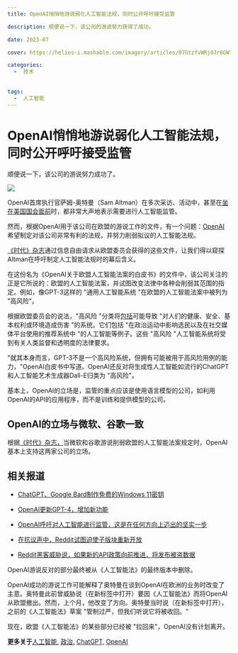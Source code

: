 ```yaml
---
title: OpenAI悄悄地游说弱化人工智能法规，同时公开呼吁接受监管    

description: 顺便说一下，该公司的游说努力获得了成功。

date: 2023-07

cover: https://helios-i.mashable.com/imagery/articles/07GtzfvWRj0Jr6GW7B2JYwY/hero-image.fill.size_1248x702.v1687283590.jpg

categories:
  -  技术
  
  
tags:
  -  人工智能
---  
```


# OpenAI悄悄地游说弱化人工智能法规，同时公开呼吁接受监管  

顺便说一下，该公司的游说努力成功了。  


![](https://files.mdnice.com/user/45894/97386dc7-73a6-4e7b-b65f-1aeb4f4fc158.png)  

OpenAI首席执行官萨姆-奥特曼（Sam Altman）在多次采访、活动中，甚至在[坐在美国国会面前](https://mashable.com/article/openai-ai-regulation)时，都非常大声地表示需要进行人工智能监管。

然而，根据OpenAI用于该公司在欧盟的游说工作的文件，有一个问题：[OpenAI](https://mashable.com/category/openai)希望制定对该公司非常有利的法规，并努力削弱拟议的人工智能法规。

[《时代》杂志](https://time.com/6288245/openai-eu-lobbying-ai-act/)通过信息自由请求从欧盟委员会获得的这些文件，让我们得以窥探AItman在呼吁制定人工智能法规时的幕后含义。

在这份名为《OpenAI关于欧盟人工智能法案的白皮书》的文件中，该公司关注的正是它所说的：欧盟的人工智能法案，并试图改变法律中各种会削弱其范围的指定。例如，像GPT-3这样的 "通用人工智能系统 "在欧盟的人工智能法案中被列为 "高风险"。  

根据欧盟委员会的说法，"高风险 "分类将[包括](https://www.europarl.europa.eu/news/en/press-room/20230505IPR84904/ai-act-a-step-closer-to-the-first-rules-on-artificial-intelligence)可能导致 "对人们的健康、安全、基本权利或环境造成伤害 "的系统。它们包括 "在政治运动中影响选民以及在社交媒体平台使用的推荐系统中 "的人工智能等例子。这些 "高风险 "人工智能系统将受到有关人类监督和透明度的法律要求。  

"就其本身而言，GPT-3不是一个高风险系统，但拥有可能被用于高风险用例的能力，"OpenAI白皮书中写道。OpenAI还反对将生成性人工智能如流行的ChatGPT和人工智能艺术生成器Dall-E归类为 "高风险"。

基本上，OpenAI的立场是，监管的重点应该是使用语言模型的公司，如利用OpenAI的API的应用程序，而不是训练和提供模型的公司。

## OpenAI的立场与微软、谷歌一致  

根据[《时代》杂志，](https://time.com/6273694/ai-regulation-europe/)当微软和谷歌游说削弱欧盟的人工智能法案规定时，OpenAI基本上支持这两家公司的立场。 

##  相关报道  

- [ChatGPT、Google Bard制作免费的Windows 11密钥](https://mashable.com/article/chatgpt-bard-giving-free-windows-11-keys)  

- [OpenAI更新GPT-4，增加新功能](https://mashable.com/article/openai-chatgpt-gpt-4-function-calling-update)  

- [OpenAI呼吁对人工智能进行监管，这是在任何方向上迈出的坚实一步](https://mashable.com/article/openai-ai-regulation)  

- [在抗议声中，Reddit试图迫使子版块重新开放 ](https://mashable.com/article/reddit-pressures-mods-reopen-subreddits-api-blackout-protest) 

- [Reddit黑客威胁说，如果新的API政策向前推进，将发布被盗数据 ](https://mashable.com/article/reddit-blackcat-ransomware-demands-api-pricing)

 OpenAI游说反对的部分最终被从《人工智能法》的最终版本中删除。 

OpenAI成功的游说工作可能解释了奥特曼在谈到OpenAI在欧洲的业务时改变了主意。奥特曼此前曾威胁说（在新标签中打开）要因《人工智能法》而将OpenAI从欧盟撤出。然而，上个月，他改变了方向。奥特曼当时说（在新标签中打开），之前的《人工智能法》草案 "管制过严，但我们听说它将被收回。"

现在，欧盟《人工智能法》的某些部分已经被 "拉回来"，OpenAI没有计划离开。

**更多关于**[人工智能,](https://mashable.com/category/artificial-intelligence) [政治,](https://mashable.com/category/politics) [ChatGPT,](https://mashable.com/category/chatgpt) [OpenAI](https://mashable.com/category/openai)

